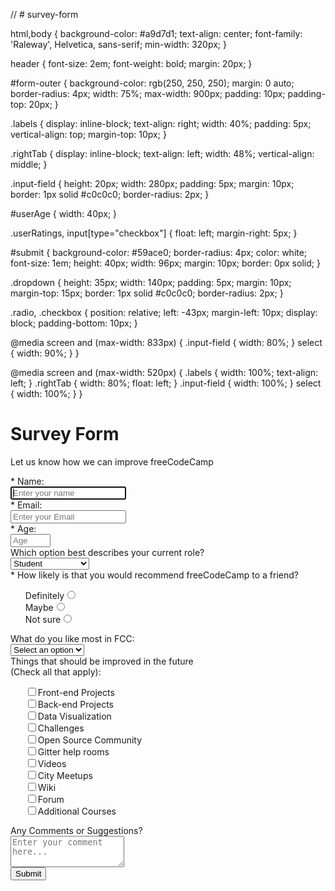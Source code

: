 //  # survey-form
<html>
  <head>
html,body {
  background-color: #a9d7d1;
  text-align: center;
  font-family: 'Raleway', Helvetica, sans-serif;
  min-width: 320px;
}

header {
  font-size: 2em;
  font-weight: bold;
  margin: 20px;
}

#form-outer {
  background-color: rgb(250, 250, 250);
  margin: 0 auto;
  border-radius: 4px;
  width: 75%;
  max-width: 900px;
  padding: 10px;
  padding-top: 20px;
}

.labels {
  display: inline-block;
  text-align: right;
  width: 40%;
  padding: 5px;
  vertical-align: top;
  margin-top: 10px;
}

.rightTab {
  display: inline-block;
  text-align: left;
  width: 48%;
  vertical-align: middle;
}

.input-field {
  height: 20px;
  width: 280px;
  padding: 5px;
  margin: 10px;
  border: 1px solid #c0c0c0;
  border-radius: 2px;
}

#userAge {
  width: 40px;
}

.userRatings,
input[type="checkbox"] {
  float: left;
  margin-right: 5px;
}

#submit {
  background-color: #59ace0;
  border-radius: 4px;
  color: white;
  font-size: 1em;
  height: 40px;
  width: 96px;
  margin: 10px;
  border: 0px solid;
}

.dropdown {
  height: 35px;
  width: 140px;
  padding: 5px;
  margin: 10px;  
  margin-top: 15px;
  border: 1px solid #c0c0c0;
  border-radius: 2px;
}

.radio, .checkbox {
  position: relative;
  left: -43px;
  margin-left: 10px;
  display: block;
  padding-bottom: 10px;
}

@media screen and (max-width: 833px) {
  .input-field {
    width: 80%;
  }
  select {
    width: 90%;
  }
}

@media screen and (max-width: 520px) {
  .labels {
    width: 100%;
    text-align: left;
  }
  .rightTab {
    width: 80%;
    float: left;
  }
  .input-field {
    width: 100%;
  }
  select {
    width: 100%;
  }
}</head>
  <body>
 <h1 id="title">Survey Form</h1>
<div id="form-outer">
  <p id="description">
    Let us know how we can improve freeCodeCamp
  </p>
  <form id="survey-form" method="GET" action="https://crossorigin.me/https://freecodecamp.com">
    <div class="rowTab">
      <div class="labels">
        <label id="name-label" for="name">* Name: </label>
      </div>
      <div class="rightTab">
        <input autofocus type="text" name="name" id="name" class="input-field" placeholder="Enter your name" required>
      </div>
    </div>
    <div class="rowTab">
      <div class="labels">
        <label id="email-label" for="email">* Email: </label>
      </div>
      <div class="rightTab">
        <input type="email" name="email" id="email" class="input-field" required placeholder="Enter your Email">
      </div>
    </div>
    <div class="rowTab">
      <div class="labels">
        <label id="number-label" for="age">* Age: </label>
      </div>
      <div class="rightTab">
        <input type="number" name="age" id="number" min="1" max="125" class="input-field" placeholder="Age">
      </div>
    </div>
    <div class="rowTab">
      <div class="labels">
        <label for="currentPos">Which option best describes your current role?</label>
      </div>
      <div class="rightTab">
        <select id="dropdown" name="currentPos" class="dropdown">
      <option disabled value>Select an option</option>
      <option  value="student">Student</option>
      <option value="job">Full Time Job</option>
      <option value="learner">Full Time Learner</option>
      <option value="preferNo">Prefer not to say</option>
      <option value="other">Other</option>
    </select>
      </div>
    </div>
    <div class="rowTab">
      <div class="labels">
        <label for="userRating">* How likely is that you would recommend freeCodeCamp to a friend?</label>
      </div>
      <div class="rightTab">
        <ul style="list-style: none;">
          <li class="radio"><label>Definitely<input name="radio-buttons" value="1"  type="radio" class="userRatings" ></label></li>
          <li class="radio"><label>Maybe<input name="radio-buttons" value="2"  type="radio" class="userRatings" ></label></li>
          <li class="radio"><label>Not sure<input name="radio-buttons" value="3"  type="radio" class="userRatings" ></label></li>
        </ul>
      </div>
    </div>
    <div class="rowTab">
      <div class="labels">
        <label for="most-like">What do you like most in FCC: </label>
      </div>
      <div class="rightTab">
        <select id="most-like" name="mostLike" class="dropdown">
      <option disabled selected value>Select an option</option>
      <option value="challenges">Challenges</option>
      <option value="projects">Projects</option>
      <option value="community">Community</option>
      <option value="openSource">Open Source</option>
    </select>
      </div>
    </div>
    <div class="rowTab">
      <div class="labels">
        <label for="preferences">Things that should be improved in the future<br>(Check all that apply): </label>
      </div>
      <div class="rightTab">
        <ul id="preferences" style="list-style: none;">
          <li class="checkbox"><label><input name="prefer" value="1" type="checkbox" class="userRatings">Front-end Projects</label></li>
          <li class="checkbox"><input name="prefer" value="2" type="checkbox" class="userRatings">Back-end Projects</li>
          <li class="checkbox"><label><input name="prefer" value="3" type="checkbox" class="userRatings">Data Visualization</label></li>
          <li class="checkbox"><label><input name="prefer" value="4" type="checkbox" class="userRatings">Challenges</label></li>
          <li class="checkbox"><label><input name="prefer" value="5" type="checkbox" class="userRatings">Open Source Community</label></li>
          <li class="checkbox"><label><input name="prefer" value="6" type="checkbox" class="userRatings">Gitter help rooms</label></li>
          <li class="checkbox"><label><input name="prefer" value="7" type="checkbox" class="userRatings">Videos</label></li>
          <li class="checkbox"><label><input name="prefer" value="8" type="checkbox" class="userRatings">City Meetups</label></li>
          <li class="checkbox"><label><input name="prefer" value="9" type="checkbox" class="userRatings">Wiki</label></li>
          <li class="checkbox"><label><input name="prefer" value="10" type="checkbox" class="userRatings">Forum</label></li>
          <li class="checkbox"><label><input name="prefer" value="10" type="checkbox" class="userRatings">Additional Courses</label></li>
        </ul>
      </div>
    </div>
    <div class="rowTab">
      <div class="labels">
        <label for="comments">Any Comments or Suggestions?</label>
      </div>
      <div class="rightTab">
        <textarea id="comments" class="input-field" style="height:50px;resize:vertical;" name="comment" placeholder="Enter your comment here..."></textarea>
      </div>
    </div>
    <button id="submit" type="submit">Submit</button>
  </form>
</div>  
  <body>
    </html>
